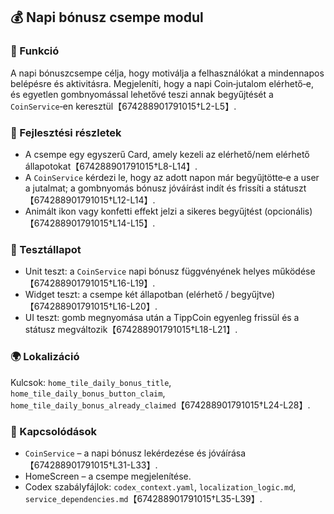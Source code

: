 ## 💰 Napi bónusz csempe modul

### 🎯 Funkció

A napi bónuszcsempe célja, hogy motiválja a felhasználókat a mindennapos belépésre és aktivitásra.  Megjeleníti, hogy a napi Coin‑jutalom elérhető‑e, és egyetlen gombnyomással lehetővé teszi annak begyűjtését a `CoinService`‑en keresztül【674288901791015†L2-L5】.

### 🧠 Fejlesztési részletek

- A csempe egy egyszerű Card, amely kezeli az elérhető/nem elérhető állapotokat【674288901791015†L8-L14】.
- A `CoinService` kérdezi le, hogy az adott napon már begyűjtötte‑e a user a jutalmat; a gombnyomás bónusz jóváírást indít és frissíti a státuszt【674288901791015†L12-L14】.
- Animált ikon vagy konfetti effekt jelzi a sikeres begyűjtést (opcionális)【674288901791015†L14-L15】.

### 🧪 Tesztállapot

- Unit teszt: a `CoinService` napi bónusz függvényének helyes működése【674288901791015†L16-L19】.
- Widget teszt: a csempe két állapotban (elérhető / begyűjtve)【674288901791015†L16-L20】.
- UI teszt: gomb megnyomása után a TippCoin egyenleg frissül és a státusz megváltozik【674288901791015†L18-L21】.

### 🌍 Lokalizáció

Kulcsok: `home_tile_daily_bonus_title`, `home_tile_daily_bonus_button_claim`, `home_tile_daily_bonus_already_claimed`【674288901791015†L24-L28】.

### 📎 Kapcsolódások

- `CoinService` – a napi bónusz lekérdezése és jóváírása【674288901791015†L31-L33】.
- HomeScreen – a csempe megjelenítése.
- Codex szabályfájlok: `codex_context.yaml`, `localization_logic.md`, `service_dependencies.md`【674288901791015†L35-L39】.